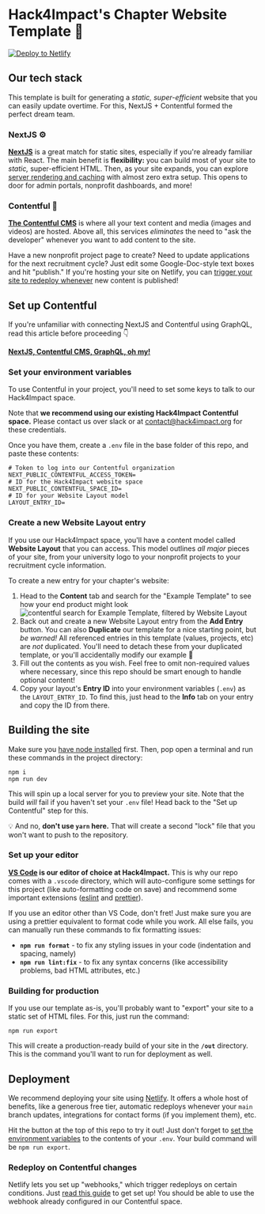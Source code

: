 # Hack4Impact's Chapter Website Template 🚀

[![Deploy to Netlify](https://www.netlify.com/img/deploy/button.svg)](https://app.netlify.com/start/deploy?repository=https://github.com/hack4impact/chapter-website-template&utm_source=github&utm_medium=nextstarter-cs&utm_campaign=devex)

## Our tech stack

This template is built for generating a _static, super-efficient_ website that you can easily update overtime. For this, NextJS + Contentful formed the perfect dream team. 

### NextJS ⚙️

[**NextJS**](https://nextjs.org/) is a great match for static sites, especially if you're already familiar with React. The main benefit is **flexibility:** you can build most of your site to _static,_ super-efficient HTML. Then, as your site expands, you can explore [server rendering and caching](https://medium.com/walmartglobaltech/the-benefits-of-server-side-rendering-over-client-side-rendering-5d07ff2cefe8) with almost zero extra setup. This opens to door for admin portals, nonprofit dashboards, and more!

### Contentful 📝

[**The Contentful CMS**](https://www.contentful.com/) is where all your text content and media (images and videos) are hosted. Above all, this services _eliminates_ the need to "ask the developer" whenever you want to add content to the site.

Have a new nonprofit project page to create? Need to update applications for the next recruitment cycle? Just edit some Google-Doc-style text boxes and hit "publish." If you're hosting your site on Netlify, you can [trigger your site to redeploy whenever](https://www.contentful.com/developers/docs/tutorials/general/automate-site-builds-with-webhooks/) new content is published!

## Set up Contentful

If you're unfamiliar with connecting NextJS and Contentful using GraphQL, read this article before proceeding 👇

[**NextJS, Contentful CMS, GraphQL, oh my!**](https://dev.to/hack4impact/nextjs-contentful-cms-graphql-oh-my-352o)

### Set your environment variables

To use Contentful in your project, you'll need to set some keys to talk to our Hack4Impact space.

Note that **we recommend using our existing Hack4Impact Contentful space.** Please contact us over slack or at contact@hack4impact.org for these credentials.

Once you have them, create a `.env` file in the base folder of this repo, and paste these contents:

```
# Token to log into our Contentful organization
NEXT_PUBLIC_CONTENTFUL_ACCESS_TOKEN=
# ID for the Hack4Impact website space
NEXT_PUBLIC_CONTENTFUL_SPACE_ID=
# ID for your Website Layout model
LAYOUT_ENTRY_ID=
```

### Create a new Website Layout entry

If you use our Hack4Impact space, you'll have a content model called **Website Layout** that you can access. This model outlines _all major_ pieces of your site, from your university logo to your nonprofit projects to your recruitment cycle information.

To create a new entry for your chapter's website:
1. Head to the **Content** tab and search for the "Example Template" to see how your end product might look ![contentful search for Example Template, filtered by Website Layout](public/images/readme-assets/website-layout-search.png)
3. Back out and create a new Website Layout entry from the **Add Entry** button. You can also **Duplicate** our template for a nice starting point, but _be warned!_ All referenced entries in this template (values, projects, etc) are _not_ duplicated. You'll need to detach these from your duplicated template, or you'll accidentally modify our example 😬
4. Fill out the contents as you wish. Feel free to omit non-required values where necessary, since this repo should be smart enough to handle optional content!
5. Copy your layout's **Entry ID** into your environment variables (`.env`) as the `LAYOUT_ENTRY_ID`. To find this, just head to the **Info** tab on your entry and copy the ID from there. 

## Building the site

Make sure you [have node installed](https://nodejs.org/en/) first. Then, pop open a terminal and run these commands in the project directory:

```
npm i
npm run dev
```

This will spin up a local server for you to preview your site. Note that the build _will_ fail if you haven't set your `.env` file! Head back to the "Set up Contentful" step for this.

💡 And no, **don't use `yarn` here.** That will create a second "lock" file that you won't want to push to the repository.

### Set up your editor

**[VS Code](https://code.visualstudio.com/) is our editor of choice at Hack4Impact.** This is why our repo comes with a `.vscode` directory, which will auto-configure some settings for this project (like auto-formatting code on save) and recommend some important extensions ([eslint](https://marketplace.visualstudio.com/items?itemName=dbaeumer.vscode-eslint) and [prettier](https://marketplace.visualstudio.com/items?itemName=esbenp.prettier-vscode)).

If you use an editor other than VS Code, don't fret! Just make sure you are using a prettier equivalent to format code while you work. All else fails, you can manually run these commands to fix formatting issues:

- **`npm run format`** - to fix any styling issues in your code (indentation and spacing, namely)
- **`npm run lint:fix`** - to fix any syntax concerns (like accessibility problems, bad HTML attributes, etc.)

### Building for production

If you use our template as-is, you'll probably want to "export" your site to a static set of HTML files. For this, just run the command:

```
npm run export
```

This will create a production-ready build of your site in the **`/out`** directory. This is the command you'll want to run for deployment as well.

## Deployment

We recommend deploying your site using [Netlify](https://www.netlify.com). It offers a whole host of benefits, like a generous free tier, automatic redeploys whenever your `main` branch updates, integrations for contact forms (if you implement them), etc.

Hit the button at the top of this repo to try it out! Just don't forget to [set the environment variables](https://docs.netlify.com/configure-builds/environment-variables/) to the contents of your `.env`. Your build command will be `npm run export`.

### Redeploy on Contentful changes

Netlify lets you set up "webhooks," which trigger redeploys on certain conditions. Just [read this guide](https://www.contentful.com/developers/docs/tutorials/general/automate-site-builds-with-webhooks/) to get set up! You should be able to use the webhook already configured in our Contentful space.

